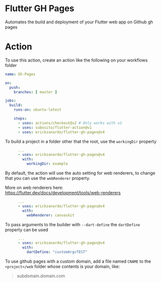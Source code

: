 # Flutter GH Pages

Automates the build and deployment of your Flutter web app on Github gh pages

# Action

To use this action, create an action like the following on your workflows folder

```yml
name: Gh-Pages

on:
  push:
    branches: [ master ]

jobs:
  build:
    runs-on: ubuntu-latest

    steps:
      - uses: actions/checkout@v2 # Only works with v2
      - uses: subosito/flutter-action@v1
      - uses: erickzanardo/flutter-gh-pages@v4
```
To build a project in a folder other that the root, use the `workingDir` property

```yml
      ...
      - uses: erickzanardo/flutter-gh-pages@v4
        with:
          workingDir: example
```

By default, the action will use the auto setting for web renderers, to change that you can use the `webRenderer` property.

More on web renderers here: https://flutter.dev/docs/development/tools/web-renderers

```yml
      ...
      - uses: erickzanardo/flutter-gh-pages@v4
        with:
          webRenderer: canvaskit
```

To pass arguments to the builder with `--dart-define` the `dartDefine` property can be used

```yml
      ...
      - uses: erickzanardo/flutter-gh-pages@v4
        with:
          dartDefine: "customArg=TEST"
```

To use github pages with a custom domain, add a file named `CNAME` to the
`<project>/web` folder whose contents is your domain, like:
> subdomain.domain.com
